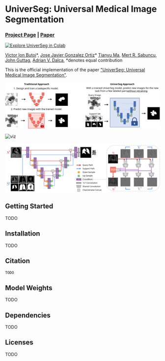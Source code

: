 # UniverSeg: Universal Medical Image Segmentation

### [Project Page](https://universeg.csail.mit.edu) | [Paper](https://arxiv.org/abs/1809.05231)

[![Explore UniverSeg in Colab](https://colab.research.google.com/assets/colab-badge.svg)](https://colab.research.google.com/drive/19Sauvhyzae5qvVLguaZRCuH1vJ5oTuw-?usp=sharing)<br>

[Victor Ion Butoi](https://victorbutoi.github.io)\*,
[Jose Javier Gonzalez Ortiz](https://josejg.com)\*
[Tianyu Ma](https://www.linkedin.com/in/tianyu-ma-472219174/),
[Mert R. Sabuncu](https://sabuncu.engineering.cornell.edu/),
[John Guttag](https://people.csail.mit.edu/guttag/),
[Adrian V. Dalca](http://www.mit.edu/~adalca/),
 \*denotes equal contribution

 This is the official implementation of the paper ["UniverSeg: Universal Medical Image Segmentation"](https://arxiv.org/abs/1809.05231).

![network](https://github.com/JJGO/UniverSeg/blob/gh-pages/assets/method.svg)

![viz](https://github.com/JJGO/UniverSeg/raw/gh-pages/assets/viz-examples.svg)

![arch](https://github.com/JJGO/UniverSeg/raw/gh-pages/assets/network-architecture.svg)

## Getting Started

TODO

## Installation

TODO

## Citation

```
TODO
```

## Model Weights

TODO

## Dependencies

TODO

## Licenses

TODO